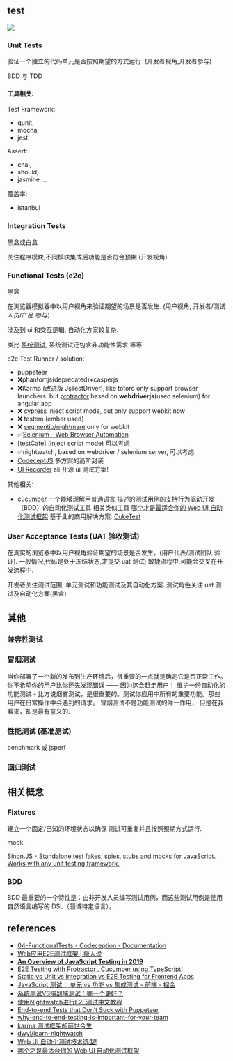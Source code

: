 ## test

![](https://www.testwo.com/attachments/13831/1523929648725.jpg)

### Unit Tests

验证一个独立的代码单元是否按照期望的方式运行. (开发者视角,开发者参与)

BDD 与 TDD

#### 工具相关:

Test Framework:
- qunit,
- mocha,
- jest

Assert:
- chai,
- should,
- jasmine ...

覆盖率:
- istanbul

### Integration Tests

黑盒或白盒

关注程序模块,不同模块集成后功能是否符合预期 (开发视角)

### Functional Tests (e2e)

黑盒

在浏览器模拟器中以用户视角来验证期望的场景是否发生. (用户视角, 开发者/测试人员/产品 参与)

涉及到 ui 和交互逻辑, 自动化方案较复杂.

类比 [系统测试](https://www.testwo.com/article/1248), 系统测试还包含非功能性需求,等等


e2e Test Runner / solution:

- puppeteer
- ❌phantomjs(deprecated)+casperjs
- ❌Karma (改进版 JsTestDriver), like totoro only support browser launchers. but [protractor](https://github.com/angular/protractor) based on **webdriverjs**(used selenium) for angular app
- ❌ [cypress](https://www.cypress.io/) inject script mode, but only support webkit now
- ❌ testem (ember used)
- ❌ [segmentio/nightmare](https://github.com/segmentio/nightmare) only for webkit
- ✅[Selenium - Web Browser Automation](https://docs.seleniumhq.org/)
- [testCafe] (inject script mode) 可以考虑
- ✅nightwatch, based on webdriver / selenium server, 可以考虑.
- [CodeceptJS](https://codecept.io/) 多方案的高阶封装
- [UI Recorder](https://uirecorder.com/) ali 开源 ui 测试方案!

其他相关:

-  cucumber 一个能够理解用普通语言 描述的测试用例的支持行为驱动开发（BDD）的自动化测试工具
  相关类似工具 [哪个才是最适合你的 Web UI 自动化测试框架](https://zhuanlan.zhihu.com/p/30385812)
  基于此的商用解决方案: [CukeTest](http://cuketest.com/)

### User Acceptance Tests (UAT 验收测试)

在真实的浏览器中以用户视角验证期望的场景是否发生。(用户代表/测试团队 验证).
一般情况,代码是处于冻结状态,才提交 uat 测试; 敏捷流程中,可能会交叉在开发流程中.


开发者关注测试范围: 单元测试和功能测试及其自动化方案.
测试角色关注 uat 测试及自动化方案(黑盒)

其他
----

### 兼容性测试


### 冒烟测试

当你部署了一个新的发布到生产环境后，很重要的一点就是确定它是否正常工作。你不希望你的用户比你还先发现错误 —— 因为这会赶走用户！
维护一份自动化的功能测试 - 比方说烟雾测试，是很重要的。测试你应用中所有的重要功能。那些用户在日常操作中会遇到的请求。
冒烟测试不是功能测试的唯一作用， 但是在我看来，却是最有意义的.

### 性能测试 (基准测试)

benchmark 或 jsperf


### 回归测试



## 相关概念

###  Fixtures

建立一个固定/已知的环境状态以确保 测试可重复并且按照预期方式运行.

mock

[Sinon.JS - Standalone test fakes, spies, stubs and mocks for JavaScript. Works with any unit testing framework.](https://sinonjs.org/)

### BDD

BDD 最重要的一个特性是：由非开发人员编写测试用例，而这些测试用例是使用自然语言编写的 DSL（领域特定语言）。


## references

- [04-FunctionalTests - Codeception - Documentation](https://codeception.com/docs/04-FunctionalTests)
- [Web应用E2E测试框架 | 瘦人说](https://slender-man.github.io/2013/06/30/2013-06-30-e2e-testing-of-web-application/)
- [**An Overview of JavaScript Testing in 2019**](https://medium.com/welldone-software/an-overview-of-javascript-testing-in-2019-264e19514d0a)
- [E2E Testing with Protractor , Cucumber using TypeScript!](https://medium.com/@igniteram/e2e-testing-with-protractor-cucumber-using-typescript-564575814e4a)
- [Static vs Unit vs Integration vs E2E Testing for Frontend Apps](https://kentcdodds.com/blog/unit-vs-integration-vs-e2e-tests)
- [JavaScript 测试︰ 单元 vs 功能 vs 集成测试 - 前端 - 掘金](https://juejin.im/entry/584ab2dc128fe1006c7cdc11)
- [系统测试VS端到端测试：哪一个更好？](https://www.testwo.com/article/1248)
- [使用Nightwatch进行E2E测试中文教程](https://www.jianshu.com/p/936bee074b66)
- [End-to-end Tests that Don’t Suck with Puppeteer](https://ropig.com/blog/end-end-tests-dont-suck-puppeteer/)
- [why-end-to-end-testing-is-important-for-your-team](https://www.freecodecamp.org/news/why-end-to-end-testing-is-important-for-your-team-cb7eb0ec1504/)
- [karma 测试框架的前世今生](http://taobaofed.org/blog/2016/01/08/karma-origin/)
- [dwyl/learn-nightwatch](https://github.com/dwyl/learn-nightwatch)
- [Web UI 自动化测试技术选型!](https://segmentfault.com/a/1190000016012033)
- [哪个才是最适合你的 Web UI 自动化测试框架](https://zhuanlan.zhihu.com/p/30385812)